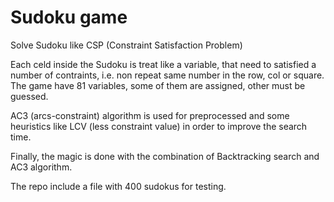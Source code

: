 # Sudoku game

Solve Sudoku like CSP (Constraint Satisfaction Problem)

Each celd inside the Sudoku is treat like a variable, that need to satisfied a number of contraints, i.e. non repeat same number in the row, col or square.
The game have 81 variables, some of them are assigned, other must be guessed.

AC3 (arcs-constraint) algorithm is used for preprocessed and some heuristics like LCV (less constraint value) in order to improve the search time.

Finally, the magic is done with the combination of Backtracking search and AC3 algorithm.

The repo include a file with 400 sudokus for testing. 
